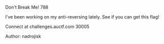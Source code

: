 Don't Break Me!
788

I've been working on my anti-reversing lately. See if you can get this flag!

Connect at challenges.auctf.com 30005

Author: nadrojisk
